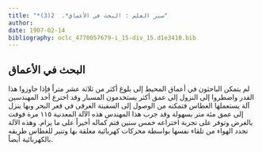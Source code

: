 ```yaml
---
title: "*سير العلم : البحث في الأعماق*.  2(3)"
author: 
date: 1907-02-14
bibliography: oclc_4770057679-i_15-div_15.d1e3410.bib
---
```




##  البحث في الأعماق 


 لم يتمكن الباحثون في أعماق المحيط إلى بلوغ أكثر من  ثلاثة  عشر  متراً فإذا جاوزوا هذا القدر واضطروا إلى النزول إلى عمق أكثر يستخدمون المسبار وقد اخترع  أحد  المهندسين آلة يستعملها الغطاس فتمكنه من الوصول إلى السفينة الغرقى في قعر البحر وبها ينزل   إلى عمق  مئة  متر بسهولة وقد جرب هذا المهندس هذه الآلة المعدنية  ١١٥  مرة فوفت بالغرض وتوفر على تجربة اختراعه  خمس  سنين فتم كماله أخيراً على ما يرام. وهذه الآلة تجدد الهواء من تلقاء نفسها بواسطة محركات كهربائية معلقة بها وتنير للغطاس طريقه بالكهربائية أيضاً. 
